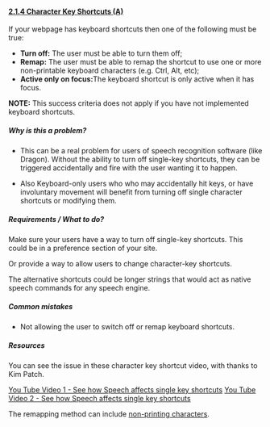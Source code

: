 #### [2.1.4 Character Key Shortcuts (A)](https://www.w3.org/TR/WCAG21/#character-key-shortcuts)

If your webpage has keyboard shortcuts then one of the following must be true:
* <strong>Turn off:</strong> The user must be able to turn them off;
* <strong>Remap:</strong> The user must be able to remap the shortcut to use one or more non-printable keyboard characters (e.g. Ctrl, Alt, etc);
* <strong>Active only on focus:</strong>The keyboard shortcut is only active when it has focus.

<strong>NOTE:</strong> This success criteria does not apply if you have not implemented keyboard shortcuts.

##### Why is this a problem?

* This can be a real problem for users of speech recognition software (like Dragon). Without the ability to turn off single-key shortcuts, they can be triggered accidentally and fire with the user wanting it to happen.

* Also Keyboard-only users who who may accidentally hit keys, or have involuntary movement will benefit from turning off single character shortcuts or modifying them.

##### Requirements / What to do?

Make sure your users have a way to turn off single-key shortcuts. This could be in a preference section of your site.

Or provide a way to allow users to change character-key shortcuts.  

The alternative shortcuts could be longer strings that would act as native speech commands for any speech engine. 

##### Common mistakes

* Not allowing the user to switch off or remap keyboard shortcuts.

##### Resources

You can see the issue in these character key shortcut video, with thanks to Kim Patch.

[You Tube Video 1 - See how Speech affects single key shortcuts](https://www.youtube.com/watch?v=xzSyIA4OWYE)
[You Tube Video 2 - See how Speech affects single key shortcuts](https://www.youtube.com/watch?v=OPjfpDU9S08)

The remapping method can include [non-printing characters](https://en.wikipedia.org/wiki/Control_character). 


